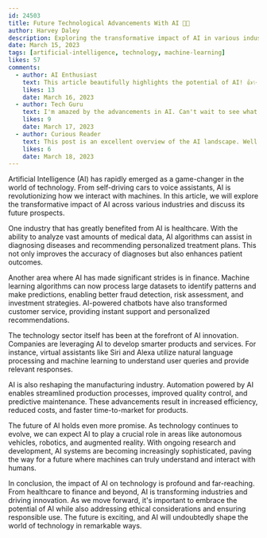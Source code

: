 ```yaml
---
id: 24503
title: Future Technological Advancements With AI 🌟🚀
author: Harvey Daley
description: Exploring the transformative impact of AI in various industries. 💡🌐
date: March 15, 2023
tags: [artificial-intelligence, technology, machine-learning]
likes: 57
comments:
  - author: AI Enthusiast
    text: This article beautifully highlights the potential of AI! 👍✨
    likes: 13
    date: March 16, 2023
  - author: Tech Guru
    text: I'm amazed by the advancements in AI. Can't wait to see what the future holds. 😮🔬
    likes: 9
    date: March 17, 2023
  - author: Curious Reader
    text: This post is an excellent overview of the AI landscape. Well done! 👏📖
    likes: 6
    date: March 18, 2023
---
```


Artificial Intelligence (AI) has rapidly emerged as a game-changer in the world of technology. From self-driving cars to voice assistants, AI is revolutionizing how we interact with machines. In this article, we will explore the transformative impact of AI across various industries and discuss its future prospects.

One industry that has greatly benefited from AI is healthcare. With the ability to analyze vast amounts of medical data, AI algorithms can assist in diagnosing diseases and recommending personalized treatment plans. This not only improves the accuracy of diagnoses but also enhances patient outcomes.

Another area where AI has made significant strides is in finance. Machine learning algorithms can now process large datasets to identify patterns and make predictions, enabling better fraud detection, risk assessment, and investment strategies. AI-powered chatbots have also transformed customer service, providing instant support and personalized recommendations.

The technology sector itself has been at the forefront of AI innovation. Companies are leveraging AI to develop smarter products and services. For instance, virtual assistants like Siri and Alexa utilize natural language processing and machine learning to understand user queries and provide relevant responses.

AI is also reshaping the manufacturing industry. Automation powered by AI enables streamlined production processes, improved quality control, and predictive maintenance. These advancements result in increased efficiency, reduced costs, and faster time-to-market for products.

The future of AI holds even more promise. As technology continues to evolve, we can expect AI to play a crucial role in areas like autonomous vehicles, robotics, and augmented reality. With ongoing research and development, AI systems are becoming increasingly sophisticated, paving the way for a future where machines can truly understand and interact with humans.

In conclusion, the impact of AI on technology is profound and far-reaching. From healthcare to finance and beyond, AI is transforming industries and driving innovation. As we move forward, it's important to embrace the potential of AI while also addressing ethical considerations and ensuring responsible use. The future is exciting, and AI will undoubtedly shape the world of technology in remarkable ways.
